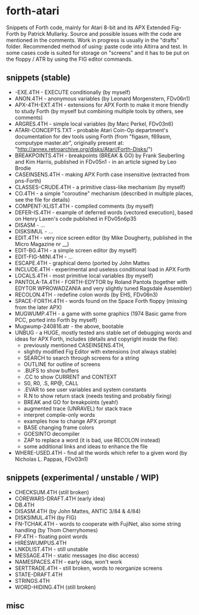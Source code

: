 # forth-atari

Snippets of Forth code, mainly for Atari 8-bit and its APX Extended Fig-Forth by Patrick Mullarky. Source and possible issues with the code are mentioned in the comments. Work in progress is usually in the "drafts" folder. Recommended method of using: paste code into Altirra and test. In some cases code is suited for storage on "screens" and it has to be put on the floppy / ATR by using the FIG editor commands.

## snippets (stable)

* -EXE.4TH - EXECUTE conditionally (by myself)
* ANON.4TH - anonymous variables (by Leonard Morgenstern, FDv06n1)
* APX-4TH-EXT.4TH - extensions for APX Forth to make it more friendly to study Forth (by myself but combining multiple tools by others, see comments)
* ARGRES.4TH - simple local variables (by Marc Perkel, FDv03n6)
* ATARI-CONCEPTS.TXT - probable Atari Coin-Op department's documentation for dev tools using Forth (from "figasm, f69asm, computype master.atr", originally present at: "http://annex.retroarchive.org/disks/Atari/Forth-Disks/")
* BREAKPOINTS.4TH - breakpoints (BREAK & GO) by Frank Seuberling and Kim Harris, published in FDv05n1 - in an article signed by Leo Brodie
* CASEINSENS.4TH - making APX Forth case insensitive (extracted from pns-Forth)
* CLASSES-CRUDE.4TH - a primitive class-like mechanism (by myself)
* CO.4TH - a simple "coroutine" mechanism (described in multiple places, see the file for details)
* COMPENT-XLIST.4TH - compiled comments (by myself)
* DEFER-IS.4TH - example of deferred words (vectored execution), based on Henry Laxen's code published in FDv05n6p35
* DISASM - ...
* DISKSIMUL - ...
* EDIT.4TH - very nice screen editor (by Mike Dougherty, published in the Micro Magazine nr __)
* EDIT-BG.4TH - a simple screen editor (by myself)
* EDIT-FIG-MINI.4TH - ...
* ESCAPE.4TH - graphical demo (ported by John Mattes
* INCLUDE.4TH - experimental and useless conditional load in APX Forth
* LOCALS.4TH - most primitive local variables (by myself)
* PANTOLA-TA.4TH - FORTH-EDYTOR by Roland Pantoła (together with EDYTOR WPROWADZANIA and very slightly tuned Ragsdale Assembler)
* RECOLON.4TH - redefine colon words (by EHS, FDv06n3)
* SPACE-FORTH.4TH - words found on the Space Forth floppy (missing from the later APX)
* MUGWUMP.4TH - a game with some graphics (1974 Basic game from PCC, ported into Forth by myself)
* Mugwump-240816.atr - the above, bootable
* UNBUG - a HUGE, mostly tested ans stable set of debugging words and ideas for APX Forth, includes (details and copyright inside the file):
  - previously mentioned CASEINSENS.4TH,
  - slightly modified Fig Editor with extensions (not always stable)
  - SEARCH to search through screens for a string
  - OUTLINE for outline of screens
  - .BUFS to show buffers
  - .CC to show CURRENT and CONTEXT
  - S0, R0, .S, RP@, CALL
  - .EVAR to see user variables and system constants
  - R.N to show return stack (needs testing and probably fixing)
  - BREAK and GO for breakpoints (yeah!)
  - augmented trace (UNRAVEL) for stack trace
  - interpret compile-only words
  - examples how to change APX prompt
  - BASE changing frame colors
  - GOESINTO decompiler
  - ZAP to replace a word (it is bad, use RECOLON instead)
  - some additional links and ideas to enhance the file
* WHERE-USED.4TH - find all the words which refer to a given word (by Nicholas L. Pappas, FDv03n1)

## snippets (experimental / unstable / WIP)

* CHECKSUM.4TH (still broken)
* COREWARS-DRAFT.4TH (early idea)
* DB.4TH
* DISASM.4TH (by John Mattes, ANTIC 3/84 & 4/84)
* DISKSIMUL.4TH (by FIG)
* FN-TCHAK.4TH - words to cooperate with FujiNet, also some string handling (by Thom Cherryhomes)
* FP.4TH - floating point words
* HIRESWUMPUS.4TH
* LNKDLIST.4TH - still unstable
* MESSAGE.4TH - static messages (no disc access)
* NAMESPACES.4TH - early idea, won't work
* SERTTRADE.4TH - still broken, words to reorganize screens
* STATE-DRAFT.4TH
* STRINGS.4TH
* WORD-HIDING.4TH (still broken)
 
## misc


